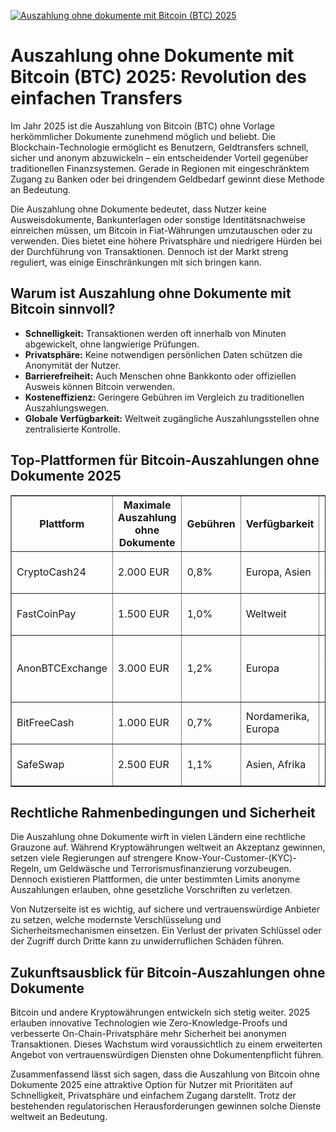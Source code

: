 [![Auszahlung ohne dokumente mit Bitcoin (BTC) 2025](https://123-caf.pages.dev/gitsignup.png)](https://vrmoo.ru/Bt82HjjY)

<h1>Auszahlung ohne Dokumente mit Bitcoin (BTC) 2025: Revolution des einfachen Transfers</h1>  <p>Im Jahr 2025 ist die Auszahlung von Bitcoin (BTC) ohne Vorlage herkömmlicher Dokumente zunehmend möglich und beliebt. Die Blockchain-Technologie ermöglicht es Benutzern, Geldtransfers schnell, sicher und anonym abzuwickeln – ein entscheidender Vorteil gegenüber traditionellen Finanzsystemen. Gerade in Regionen mit eingeschränktem Zugang zu Banken oder bei dringendem Geldbedarf gewinnt diese Methode an Bedeutung.</p>  <p>Die Auszahlung ohne Dokumente bedeutet, dass Nutzer keine Ausweisdokumente, Bankunterlagen oder sonstige Identitätsnachweise einreichen müssen, um Bitcoin in Fiat-Währungen umzutauschen oder zu verwenden. Dies bietet eine höhere Privatsphäre und niedrigere Hürden bei der Durchführung von Transaktionen. Dennoch ist der Markt streng reguliert, was einige Einschränkungen mit sich bringen kann.</p>  <h2>Warum ist Auszahlung ohne Dokumente mit Bitcoin sinnvoll?</h2> <ul>   <li><strong>Schnelligkeit:</strong> Transaktionen werden oft innerhalb von Minuten abgewickelt, ohne langwierige Prüfungen.</li>   <li><strong>Privatsphäre:</strong> Keine notwendigen persönlichen Daten schützen die Anonymität der Nutzer.</li>   <li><strong>Barrierefreiheit:</strong> Auch Menschen ohne Bankkonto oder offiziellen Ausweis können Bitcoin verwenden.</li>   <li><strong>Kosteneffizienz:</strong> Geringere Gebühren im Vergleich zu traditionellen Auszahlungswegen.</li>   <li><strong>Globale Verfügbarkeit:</strong> Weltweit zugängliche Auszahlungsstellen ohne zentralisierte Kontrolle.</li> </ul>  <h2>Top-Plattformen für Bitcoin-Auszahlungen ohne Dokumente 2025</h2> <table border="1" cellpadding="5" cellspacing="0">   <thead>     <tr>       <th>Plattform</th>       <th>Maximale Auszahlung ohne Dokumente</th>       <th>Gebühren</th>       <th>Verfügbarkeit</th>       <th>Besonderheiten</th>     </tr>   </thead>   <tbody>     <tr>       <td>CryptoCash24</td>       <td>2.000 EUR</td>       <td>0,8%</td>       <td>Europa, Asien</td>       <td>Schnelle Auszahlung via mobile Wallet</td>     </tr>     <tr>       <td>FastCoinPay</td>       <td>1.500 EUR</td>       <td>1,0%</td>       <td>Weltweit</td>       <td>Keine Registrierung erforderlich</td>     </tr>     <tr>       <td>AnonBTCExchange</td>       <td>3.000 EUR</td>       <td>1,2%</td>       <td>Europa</td>       <td>Hohe Anonymität durch dezentrale Struktur</td>     </tr>     <tr>       <td>BitFreeCash</td>       <td>1.000 EUR</td>       <td>0,7%</td>       <td>Nordamerika, Europa</td>       <td>Auszahlung per prepaid Karte möglich</td>     </tr>     <tr>       <td>SafeSwap</td>       <td>2.500 EUR</td>       <td>1,1%</td>       <td>Asien, Afrika</td>       <td>Multicoin Support, inklusive BTC</td>     </tr>   </tbody> </table>  <h2>Rechtliche Rahmenbedingungen und Sicherheit</h2> <p>Die Auszahlung ohne Dokumente wirft in vielen Ländern eine rechtliche Grauzone auf. Während Kryptowährungen weltweit an Akzeptanz gewinnen, setzen viele Regierungen auf strengere Know-Your-Customer-(KYC)-Regeln, um Geldwäsche und Terrorismusfinanzierung vorzubeugen. Dennoch existieren Plattformen, die unter bestimmten Limits anonyme Auszahlungen erlauben, ohne gesetzliche Vorschriften zu verletzen.</p>  <p>Von Nutzerseite ist es wichtig, auf sichere und vertrauenswürdige Anbieter zu setzen, welche modernste Verschlüsselung und Sicherheitsmechanismen einsetzen. Ein Verlust der privaten Schlüssel oder der Zugriff durch Dritte kann zu unwiderruflichen Schäden führen.</p>  <h2>Zukunftsausblick für Bitcoin-Auszahlungen ohne Dokumente</h2> <p>Bitcoin und andere Kryptowährungen entwickeln sich stetig weiter. 2025 erlauben innovative Technologien wie Zero-Knowledge-Proofs und verbesserte On-Chain-Privatsphäre mehr Sicherheit bei anonymen Transaktionen. Dieses Wachstum wird voraussichtlich zu einem erweiterten Angebot von vertrauenswürdigen Diensten ohne Dokumentenpflicht führen.</p>  <p>Zusammenfassend lässt sich sagen, dass die Auszahlung von Bitcoin ohne Dokumente 2025 eine attraktive Option für Nutzer mit Prioritäten auf Schnelligkeit, Privatsphäre und einfachem Zugang darstellt. Trotz der bestehenden regulatorischen Herausforderungen gewinnen solche Dienste weltweit an Bedeutung.</p>